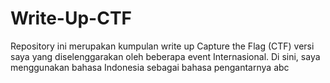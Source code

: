 # Write-Up-CTF
Repository ini merupakan kumpulan write up Capture the Flag (CTF) versi saya yang diselenggarakan oleh beberapa event Internasional. Di sini, saya menggunakan bahasa Indonesia sebagai bahasa pengantarnya
abc
